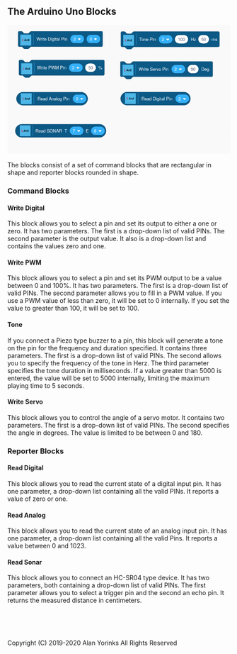 ## The Arduino Uno Blocks

<img src="../images/ard_blocks.png" >

The blocks consist of a set of command blocks that are rectangular in
shape and reporter blocks rounded in shape.

### Command Blocks

#### Write Digital
This block allows you to select a pin and set its output to either a one
or zero. It has two parameters. The first is a drop-down list of valid
PINs. The second parameter is the output value.
It also is a drop-down list and contains the values zero and one.

#### Write PWM
This block allows you to select a pin and set its PWM output to be a
value between 0 and 100%. It has two parameters. The first is a
drop-down list of valid PINs. The second parameter allows you to fill in
a PWM value. If you use a PWM value of less than zero, it will be set to
0 internally. If you set the value to greater than 100, it will be set
to 100.

#### Tone
If you connect a Piezo type buzzer to a pin, this block will generate a
tone on the pin for the frequency and duration specified. It contains
three parameters. The first is a drop-down list of valid PINs. The
second allows you to specify the frequency of the tone in Herz. The
third parameter specifies the tone duration in milliseconds. If a
value greater than 5000 is entered, the value will be set to 5000
internally, limiting the maximum playing time to 5 seconds.

#### Write Servo
This block allows you to control the angle of a servo motor. It contains
two parameters. The first is a
drop-down list of valid PINs. The second specifies
the angle in degrees. The value is limited to be between 0 and 180.

### Reporter Blocks

#### Read Digital
This block allows you to read the current state of a digital input pin.
It has one parameter, a drop-down list containing all the valid PINs. It
reports a value of zero or one.

#### Read Analog
This block allows you to read the current state of an analog input pin.
It has one parameter, a drop-down list containing all the valid Pins.
It reports a value between 0 and 1023.

#### Read Sonar
This block allows you to connect an HC-SR04 type device. It has two
parameters, both containing a drop-down list of valid PINs. The
first parameter allows you to select a trigger pin and the second an
echo pin. It returns the measured distance in centimeters.
 
 
 <br> <br> <br>


Copyright (C) 2019-2020 Alan Yorinks All Rights Reserved
